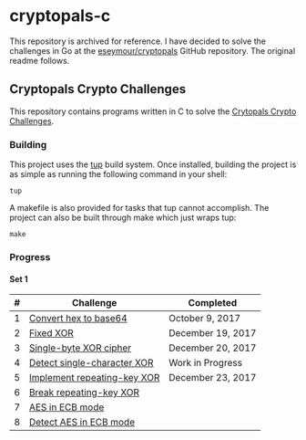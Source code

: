 # cryptopals-c

This repository is archived for reference. I have decided to solve the
challenges in Go at the [eseymour/cryptopals](https://github.com/eseymour/cryptopals)
GitHub repository. The original readme follows.

## Cryptopals Crypto Challenges
This repository contains programs written in C to solve the [Crytopals Crypto
Challenges](https://cryptopals.com).

### Building

This project uses the [tup](http://gittup.org/tup) build system. Once installed,
building the project is as simple as running the following command in your
shell:

```shell
tup
```

A makefile is also provided for tasks that tup cannot accomplish. The project
can also be built through make which just wraps tup:

```shell
make
```

### Progress

#### Set 1

| #   | Challenge                        | Completed         |
| --- | -------------------------------- | ----------------- |
| 1   | [Convert hex to base64][1]       | October 9, 2017   |
| 2   | [Fixed XOR][2]                   | December 19, 2017 |
| 3   | [Single-byte XOR cipher][3]      | December 20, 2017 |
| 4   | [Detect single-character XOR][4] | Work in Progress  |
| 5   | [Implement repeating-key XOR][5] | December 23, 2017 |
| 6   | [Break repeating-key XOR][6]     |                   |
| 7   | [AES in ECB mode][7]             |                   |
| 8   | [Detect AES in ECB mode][8]      |                   |

[1]: https://cryptopals.com/sets/1/challenges/1
[2]: https://cryptopals.com/sets/1/challenges/2
[3]: https://cryptopals.com/sets/1/challenges/3
[4]: https://cryptopals.com/sets/1/challenges/4
[5]: https://cryptopals.com/sets/1/challenges/5
[6]: https://cryptopals.com/sets/1/challenges/6
[7]: https://cryptopals.com/sets/1/challenges/7
[8]: https://cryptopals.com/sets/1/challenges/8

